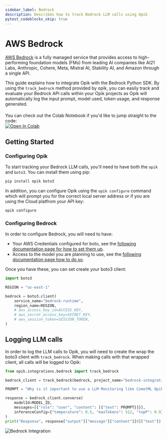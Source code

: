 ```yaml
---
sidebar_label: Bedrock
description: Describes how to track Bedrock LLM calls using Opik
pytest_codeblocks_skip: true
---
```


# AWS Bedrock

[AWS Bedrock](https://aws.amazon.com/bedrock/) is a fully managed service that provides access to high-performing foundation models (FMs) from leading AI companies like AI21 Labs, Anthropic, Cohere, Meta, Mistral AI, Stability AI, and Amazon through a single API.

This guide explains how to integrate Opik with the Bedrock Python SDK. By using the `track_bedrock` method provided by opik, you can easily track and evaluate your Bedrock API calls within your Opik projects as Opik will automatically log the input prompt, model used, token usage, and response generated.

<div style="display: flex; align-items: center; flex-wrap: wrap; margin: 20px 0;">
  <span style="margin-right: 10px;">You can check out the Colab Notebook if you'd like to jump straight to the code:</span>
  <a href="https://colab.research.google.com/github/comet-ml/opik/blob/main/apps/opik-documentation/documentation/docs/cookbook/bedrock.ipynb" target="_blank" rel="noopener noreferrer">
    <img src="https://colab.research.google.com/assets/colab-badge.svg" alt="Open In Colab" style="vertical-align: middle;"/>
  </a>
</div>

## Getting Started

### Configuring Opik

To start tracking your Bedrock LLM calls, you'll need to have both the `opik` and `boto3`. You can install them using pip:

```bash
pip install opik boto3
```

In addition, you can configure Opik using the `opik configure` command which will prompt you for the correct local server address or if you are using the Cloud platfrom your API key:

```bash
opik configure
```

### Configuring Bedrock

In order to configure Bedrock, you will need to have:

- Your AWS Credentials configured for boto, see the [following documentation page for how to set them up](https://boto3.amazonaws.com/v1/documentation/api/latest/guide/credentials.html).
- Access to the model you are planning to use, see the [following documentation page how to do so](https://docs.aws.amazon.com/bedrock/latest/userguide/model-access-modify.html).

Once you have these, you can set create your boto3 client:

```python
import boto3

REGION = "us-east-1"

bedrock = boto3.client(
    service_name="bedrock-runtime",
    region_name=REGION,
    # aws_access_key_id=ACCESS_KEY,
    # aws_secret_access_key=SECRET_KEY,
    # aws_session_token=SESSION_TOKEN,
)
```

## Logging LLM calls

In order to log the LLM calls to Opik, you will need to create the wrap the boto3 client with `track_bedrock`. When making calls with that wrapped client, all calls will be logged to Opik:

```python
from opik.integrations.bedrock import track_bedrock

bedrock_client = track_bedrock(bedrock, project_name="bedrock-integration-demo")

PROMPT = "Why is it important to use a LLM Monitoring like CometML Opik tool that allows you to log traces and spans when working with LLM Models hosted on AWS Bedrock?"

response = bedrock_client.converse(
    modelId=MODEL_ID,
    messages=[{"role": "user", "content": [{"text": PROMPT}]}],
    inferenceConfig={"temperature": 0.5, "maxTokens": 512, "topP": 0.9},
)
print("Response", response["output"]["message"]["content"][0]["text"])
```

![Bedrock Integration](/img/cookbook/bedrock_trace_cookbook.png)
